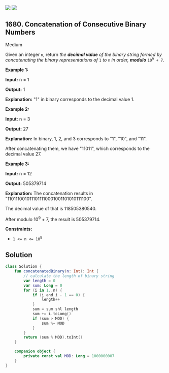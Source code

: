 [![](https://img.shields.io/github/stars/javadev/LeetCode-in-Kotlin?label=Stars&style=flat-square)](https://github.com/javadev/LeetCode-in-Kotlin)
[![](https://img.shields.io/github/forks/javadev/LeetCode-in-Kotlin?label=Fork%20me%20on%20GitHub%20&style=flat-square)](https://github.com/javadev/LeetCode-in-Kotlin/fork)

## 1680\. Concatenation of Consecutive Binary Numbers

Medium

Given an integer `n`, return _the **decimal value** of the binary string formed by concatenating the binary representations of_ `1` _to_ `n` _in order, **modulo**_ <code>10<sup>9</sup> + 7</code>.

**Example 1:**

**Input:** n = 1

**Output:** 1

**Explanation:** "1" in binary corresponds to the decimal value 1.

**Example 2:**

**Input:** n = 3

**Output:** 27

**Explanation:** In binary, 1, 2, and 3 corresponds to "1", "10", and "11".

After concatenating them, we have "11011", which corresponds to the decimal value 27.

**Example 3:**

**Input:** n = 12

**Output:** 505379714

**Explanation:** The concatenation results in "1101110010111011110001001101010111100".

The decimal value of that is 118505380540.

After modulo 10<sup>9</sup> + 7, the result is 505379714.

**Constraints:**

*   <code>1 <= n <= 10<sup>5</sup></code>

## Solution

```kotlin
class Solution {
    fun concatenatedBinary(n: Int): Int {
        // calculate the length of binary string
        var length = 0
        var sum: Long = 0
        for (i in 1..n) {
            if (i and i - 1 == 0) {
                length++
            }
            sum = sum shl length
            sum += i.toLong()
            if (sum > MOD) {
                sum %= MOD
            }
        }
        return (sum % MOD).toInt()
    }

    companion object {
        private const val MOD: Long = 1000000007
    }
}
```